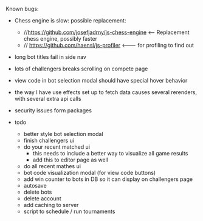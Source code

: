 Known bugs:
- Chess engine is slow: possible replacement:
    - //https://github.com/josefjadrny/js-chess-engine <-- Replacement chess engine, possibly faster
    - // https://github.com/haensl/js-profiler <--- for profiling to find out
- long bot titles fail in side nav
- lots of challengers breaks scrolling on compete page
- view code in bot selection modal should have special hover behavior
- the way I have use effects set up to fetch data causes several rerenders, with several extra api calls
- security issues form packages

- todo
  - better style bot selection modal
  - finish challengers ui
  - do your recent matched ui
    - this needs to include a better way to visualize all game results
    - add this to editor page as well
  - do all recent mathes ui
  - bot code visualization modal (for view code buttons)
  - add win counter to bots in DB so it can display on challengers page
  - autosave
  - delete bots
  - delete account
  - add caching to server
  - script to schedule / run tournaments
  
